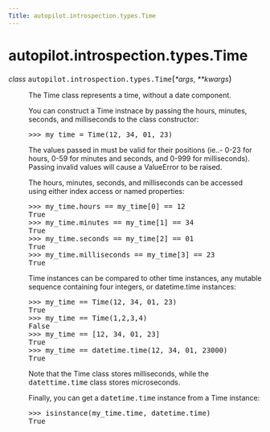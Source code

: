 ```yaml
---
Title: autopilot.introspection.types.Time
---
```


# autopilot.introspection.types.Time

<dl class="class">
<dt id="autopilot.introspection.types.Time">
<em class="property">class </em><tt class="descclassname">autopilot.introspection.types.</tt><tt class="descname">Time</tt><big>(</big><em>*args</em>, <em>**kwargs</em><big>)</big><a class="reference internal" href="#Time"></a><a class="headerlink" href="#autopilot.introspection.types.Time" title="Permalink to this definition"></a></dt>
<dd><p>The Time class represents a time, without a date component.</p>
<p>You can construct a Time instnace by passing the hours, minutes, seconds,
and milliseconds to the class constructor:</p>
<pre><span class="gp">&gt;&gt;&gt; </span><span class="n">my_time</span> <span class="o">=</span> <span class="n">Time</span><span class="p">(</span><span class="mi">12</span><span class="p">,</span> <span class="mi">34</span><span class="p">,</span> <span class="mo">01</span><span class="p">,</span> <span class="mi">23</span><span class="p">)</span>
</pre>
<p>The values passed in must be valid for their positions (ie..- 0-23 for
hours, 0-59 for minutes and seconds, and 0-999 for milliseconds). Passing
invalid values will cause a ValueError to be raised.</p>
<p>The hours, minutes, seconds, and milliseconds can be accessed using either
index access or named properties:</p>
<pre><span class="gp">&gt;&gt;&gt; </span><span class="n">my_time</span><span class="o">.</span><span class="n">hours</span> <span class="o">==</span> <span class="n">my_time</span><span class="p">[</span><span class="mi">0</span><span class="p">]</span> <span class="o">==</span> <span class="mi">12</span>
<span class="go">True</span>
<span class="gp">&gt;&gt;&gt; </span><span class="n">my_time</span><span class="o">.</span><span class="n">minutes</span> <span class="o">==</span> <span class="n">my_time</span><span class="p">[</span><span class="mi">1</span><span class="p">]</span> <span class="o">==</span> <span class="mi">34</span>
<span class="go">True</span>
<span class="gp">&gt;&gt;&gt; </span><span class="n">my_time</span><span class="o">.</span><span class="n">seconds</span> <span class="o">==</span> <span class="n">my_time</span><span class="p">[</span><span class="mi">2</span><span class="p">]</span> <span class="o">==</span> <span class="mo">01</span>
<span class="go">True</span>
<span class="gp">&gt;&gt;&gt; </span><span class="n">my_time</span><span class="o">.</span><span class="n">milliseconds</span> <span class="o">==</span> <span class="n">my_time</span><span class="p">[</span><span class="mi">3</span><span class="p">]</span> <span class="o">==</span> <span class="mi">23</span>
<span class="go">True</span>
</pre>
<p>Time instances can be compared to other time instances, any mutable
sequence containing four integers, or datetime.time instances:</p>
<pre><span class="gp">&gt;&gt;&gt; </span><span class="n">my_time</span> <span class="o">==</span> <span class="n">Time</span><span class="p">(</span><span class="mi">12</span><span class="p">,</span> <span class="mi">34</span><span class="p">,</span> <span class="mo">01</span><span class="p">,</span> <span class="mi">23</span><span class="p">)</span>
<span class="go">True</span>
<span class="gp">&gt;&gt;&gt; </span><span class="n">my_time</span> <span class="o">==</span> <span class="n">Time</span><span class="p">(</span><span class="mi">1</span><span class="p">,</span><span class="mi">2</span><span class="p">,</span><span class="mi">3</span><span class="p">,</span><span class="mi">4</span><span class="p">)</span>
<span class="go">False</span>
<span class="gp">&gt;&gt;&gt; </span><span class="n">my_time</span> <span class="o">==</span> <span class="p">[</span><span class="mi">12</span><span class="p">,</span> <span class="mi">34</span><span class="p">,</span> <span class="mo">01</span><span class="p">,</span> <span class="mi">23</span><span class="p">]</span>
<span class="go">True</span>
<span class="gp">&gt;&gt;&gt; </span><span class="n">my_time</span> <span class="o">==</span> <span class="n">datetime</span><span class="o">.</span><span class="n">time</span><span class="p">(</span><span class="mi">12</span><span class="p">,</span> <span class="mi">34</span><span class="p">,</span> <span class="mo">01</span><span class="p">,</span> <span class="mi">23000</span><span class="p">)</span>
<span class="go">True</span>
</pre>
<p>Note that the Time class stores milliseconds, while the <tt class="docutils literal"><span class="pre">datettime.time</span></tt>
class stores microseconds.</p>
<p>Finally, you can get a <tt class="docutils literal"><span class="pre">datetime.time</span></tt> instance from a Time instance:</p>
<pre><span class="gp">&gt;&gt;&gt; </span><span class="nb">isinstance</span><span class="p">(</span><span class="n">my_time</span><span class="o">.</span><span class="n">time</span><span class="p">,</span> <span class="n">datetime</span><span class="o">.</span><span class="n">time</span><span class="p">)</span>
<span class="go">True</span>
</pre>
</dd></dl>
